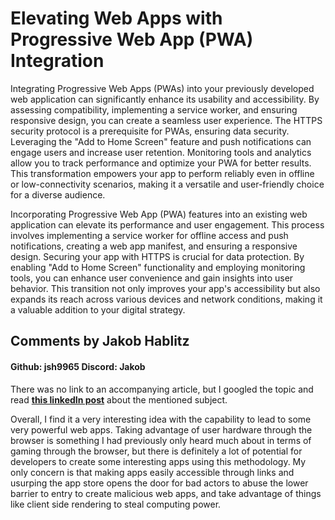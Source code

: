 # Elevating Web Apps with Progressive Web App (PWA) Integration

Integrating Progressive Web Apps (PWAs) into your previously developed web application can significantly enhance its usability and accessibility. By assessing compatibility, implementing a service worker, and ensuring responsive design, you can create a seamless user experience. The HTTPS security protocol is a prerequisite for PWAs, ensuring data security. Leveraging the "Add to Home Screen" feature and push notifications can engage users and increase user retention. Monitoring tools and analytics allow you to track performance and optimize your PWA for better results. This transformation empowers your app to perform reliably even in offline or low-connectivity scenarios, making it a versatile and user-friendly choice for a diverse audience.

Incorporating Progressive Web App (PWA) features into an existing web application can elevate its performance and user engagement. This process involves implementing a service worker for offline access and push notifications, creating a web app manifest, and ensuring a responsive design. Securing your app with HTTPS is crucial for data protection. By enabling "Add to Home Screen" functionality and employing monitoring tools, you can enhance user convenience and gain insights into user behavior. This transition not only improves your app's accessibility but also expands its reach across various devices and network conditions, making it a valuable addition to your digital strategy.

## Comments by Jakob Hablitz 
#### **Github:** jsh9965 **Discord:** Jakob

There was no link to an accompanying article, but I googled the topic and read **[this linkedIn post](https://www.linkedin.com/pulse/integration-progressive-web-apps-pwas-application-)** about the mentioned subject.

Overall, I find it a very interesting idea with the capability to lead to some very powerful web apps.  Taking advantage of user hardware through the browser is something I had previously only heard much about in terms of gaming through the browser, but there is definitely a lot of potential for developers to create some interesting apps using this methodology.  My only concern is that making apps easily accessible through links and usurping the app store opens the door for bad actors to abuse the lower barrier to entry to create malicious web apps, and take advantage of things like client side rendering to steal computing power.